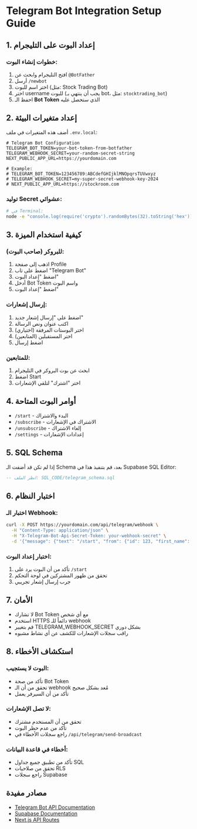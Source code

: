 # Telegram Bot Integration Setup Guide

## 1. إعداد البوت على التليجرام

### خطوات إنشاء البوت:
1. افتح التليجرام وابحث عن `@BotFather`
2. أرسل `/newbot`
3. اختر اسم للبوت (مثل: Stock Trading Bot)
4. اختر username للبوت (يجب أن ينتهي بـ bot، مثل: `stocktrading_bot`)
5. احفظ الـ **Bot Token** الذي ستحصل عليه

## 2. إعداد متغيرات البيئة

أضف هذه المتغيرات في ملف `.env.local`:

```env
# Telegram Bot Configuration
TELEGRAM_BOT_TOKEN=your-bot-token-from-botfather
TELEGRAM_WEBHOOK_SECRET=your-random-secret-string
NEXT_PUBLIC_APP_URL=https://yourdomain.com

# Example:
# TELEGRAM_BOT_TOKEN=123456789:ABCdefGHIjklMNOpqrsTUVwxyz
# TELEGRAM_WEBHOOK_SECRET=my-super-secret-webhook-key-2024
# NEXT_PUBLIC_APP_URL=https://stockroom.com
```

### توليد Secret عشوائي:
```bash
# في Terminal:
node -e "console.log(require('crypto').randomBytes(32).toString('hex'))"
```

## 3. كيفية استخدام الميزة

### للبروكر (صاحب البوت):
1. اذهب إلى صفحة Profile
2. اضغط على تاب "Telegram Bot"
3. اضغط "إعداد البوت"
4. أدخل Bot Token واسم البوت
5. اضغط "إعداد البوت"

### إرسال إشعارات:
1. اضغط على "إرسال إشعار جديد"
2. اكتب عنوان ونص الرسالة
3. اختر البوستات المرفقة (اختياري)
4. اختر المستقبلين (المتابعين)
5. اضغط إرسال

### للمتابعين:
1. ابحث عن بوت البروكر في التليجرام
2. اضغط Start
3. اختر "اشترك" لتلقي الإشعارات

## 4. أوامر البوت المتاحة

- `/start` - البدء والاشتراك
- `/subscribe` - الاشتراك في الإشعارات
- `/unsubscribe` - إلغاء الاشتراك
- `/settings` - إعدادات الإشعارات

## 5. SQL Schema

إذا لم تكن قد أضفت الـ Schema بعد، قم بتنفيذ هذا في Supabase SQL Editor:

```sql
-- انظر الملف: SQL_CODE/telegram_schema.sql
```

## 6. اختبار النظام

### اختبار الـ Webhook:
```bash
curl -X POST https://yourdomain.com/api/telegram/webhook \
  -H "Content-Type: application/json" \
  -H "X-Telegram-Bot-Api-Secret-Token: your-webhook-secret" \
  -d '{"message": {"text": "/start", "from": {"id": 123, "first_name": "Test"}}}'
```

### اختبار إعداد البوت:
1. تأكد من أن البوت يرد على `/start`
2. تحقق من ظهور المشتركين في لوحة التحكم
3. جرب إرسال إشعار تجريبي

## 7. الأمان

- لا تشارك Bot Token مع أي شخص
- استخدم HTTPS دائماً للـ webhook
- قم بتغيير TELEGRAM_WEBHOOK_SECRET بشكل دوري
- راقب سجلات الإشعارات للكشف عن أي نشاط مشبوه

## 8. استكشاف الأخطاء

### البوت لا يستجيب:
- تأكد من صحة Bot Token
- تحقق من أن الـ webhook مُعد بشكل صحيح
- تأكد من أن السيرفر يعمل

### لا تصل الإشعارات:
- تحقق من أن المستخدم مشترك
- تأكد من عدم حظر البوت
- راجع سجلات الأخطاء في `/api/telegram/send-broadcast`

### أخطاء في قاعدة البيانات:
- تأكد من تطبيق جميع جداول SQL
- تحقق من صلاحيات RLS
- راجع سجلات Supabase

## مصادر مفيدة

- [Telegram Bot API Documentation](https://core.telegram.org/bots/api)
- [Supabase Documentation](https://supabase.com/docs)
- [Next.js API Routes](https://nextjs.org/docs/api-routes/introduction)

